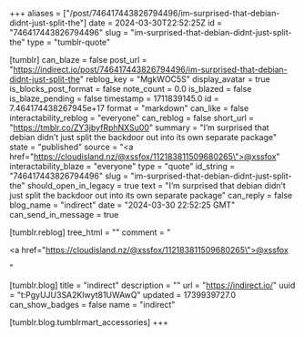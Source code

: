 +++
aliases = ["/post/746417443826794496/im-surprised-that-debian-didnt-just-split-the"]
date = 2024-03-30T22:52:25Z
id = "746417443826794496"
slug = "im-surprised-that-debian-didnt-just-split-the"
type = "tumblr-quote"

[tumblr]
can_blaze = false
post_url = "https://indirect.io/post/746417443826794496/im-surprised-that-debian-didnt-just-split-the"
reblog_key = "MgkWOC5S"
display_avatar = true
is_blocks_post_format = false
note_count = 0.0
is_blazed = false
is_blaze_pending = false
timestamp = 1711839145.0
id = 7.464174438267945e+17
format = "markdown"
can_like = false
interactability_reblog = "everyone"
can_reblog = false
short_url = "https://tmblr.co/ZY3jbyfRphNXSu00"
summary = "I’m surprised that debian didn’t just split the backdoor out into its own separate package"
state = "published"
source = "<a href=\"https://cloudisland.nz/@xssfox/112183811509680265\">@xssfox</a>"
interactability_blaze = "everyone"
type = "quote"
id_string = "746417443826794496"
slug = "im-surprised-that-debian-didnt-just-split-the"
should_open_in_legacy = true
text = "I&rsquo;m surprised that debian didn&rsquo;t just split the backdoor out into its own separate package"
can_reply = false
blog_name = "indirect"
date = "2024-03-30 22:52:25 GMT"
can_send_in_message = true

[tumblr.reblog]
tree_html = ""
comment = "<p><a href=\"https://cloudisland.nz/@xssfox/112183811509680265\">@xssfox</a></p>"

[tumblr.blog]
title = "indirect"
description = ""
url = "https://indirect.io/"
uuid = "t:PgyUJU3SA2Klwyt81UWAwQ"
updated = 1739939727.0
can_show_badges = false
name = "indirect"

[tumblr.blog.tumblrmart_accessories]
+++

